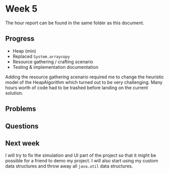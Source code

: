 # Week 5

The hour report can be found in the same folder as this document.

## Progress

- Heap (min)
- Replaced `System.arraycopy`
- Resource gathering / crafting scenario
- Testing & implementation documentation

Adding the resource gathering scenario required me to change the heuristic model of the HeapAlgorithm which turned
out to be very challenging. Many hours worth of code had to be trashed before landing on the current solution.

## Problems

## Questions

## Next week

I will try to fix the simulation and UI part of the project so that it might be possible for a friend to demo
my project. I will also start using my custom data structures and throw away all `java.util` data structures.

